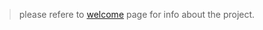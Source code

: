 > please refere to [welcome](/Hugging-Face-Synthetic-Dataset/welcome) page for info about the project.
